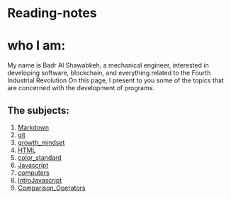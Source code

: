 # Reading-notes 

# who I am:
My name is Badr Al Shawabkeh, a mechanical engineer, interested in developing software, blockchain, and everything related to the Fourth Industrial Revolution
On this page, I present to you some of the topics that are concerned with the development of programs.

## The subjects:

1. [Markdown](Markdown)
2. [git](git)
3. [growth_mindset](growth_mindset)
4. [HTML](HTML)
5. [color_standard](color_standard)
6. [Javascript](Javascript)
7. [computers](computers)
8. [IntroJavascript](IntroJavascript)
9. [Comparison_Operators](Comparison_Operators)

